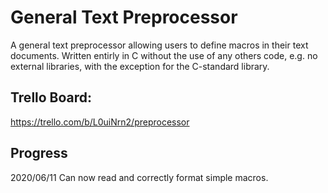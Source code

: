 # General Text Preprocessor
A general text preprocessor allowing users to define macros in their text documents. Written entirly in C without the use of any others code, e.g. no external libraries, with the exception for the C-standard library.


## Trello Board:
https://trello.com/b/L0uiNrn2/preprocessor

## Progress
2020/06/11 Can now read and correctly format simple macros.
